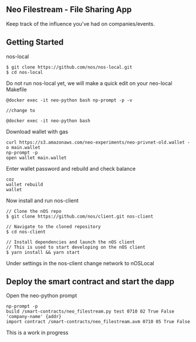 ## Neo Filestream - File Sharing App

Keep track of the influence you've had on companies/events.

## Getting Started

nos-local

```
$ git clone https://github.com/nos/nos-local.git
$ cd nos-local
```
Do not run nos-local yet, we will make a quick edit on your neo-local Makefile

```
@docker exec -it neo-python bash np-prompt -p -v

//change to

@docker exec -it neo-python bash
```

Download wallet with gas

```
curl https://s3.amazonaws.com/neo-experiments/neo-privnet-old.wallet -o main.wallet
np-prompt -p
open wallet main.wallet
```

Enter wallet password and rebuild and check balance

```
coz
wallet rebuild
wallet
```

Now install and run nos-client

```
// Clone the nOS repo
$ git clone https://github.com/nos/client.git nos-client

// Navigate to the cloned repository
$ cd nos-client

// Install dependencies and launch the nOS client
// This is used to start developing on the nOS client
$ yarn install && yarn start

```

Under settings in the nos-client change network to nOSLocal

## Deploy the smart contract and start the dapp

Open the neo-python prompt

```
np-prompt -p
build /smart-contracts/neo_filestream.py test 0710 02 True False 'company-name' {addr}
import contract /smart-contracts/neo_filestream.avm 0710 05 True False
```

This is a work in progress
